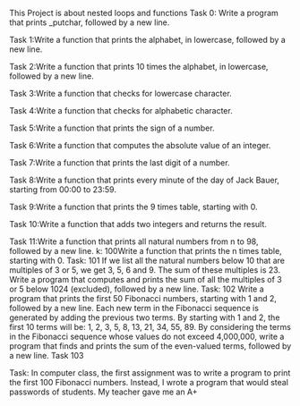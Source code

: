 This Project is about nested loops and functions
Task 0: Write a program that prints _putchar, followed by a new line.

Task 1:Write a function that prints the alphabet, in lowercase, followed by a new line.

Task 2:Write a function that prints 10 times the alphabet, in lowercase, followed by a new line.

Task 3:Write a function that checks for lowercase character.

Task 4:Write a function that checks for alphabetic character.

Task 5:Write a function that prints the sign of a number.

Task 6:Write a function that computes the absolute value of an integer.

Task 7:Write a function that prints the last digit of a number.

Task 8:Write a function that prints every minute of the day of Jack Bauer, starting from 00:00 to 23:59.

Task 9:Write a function that prints the 9 times table, starting with 0.

Task 10:Write a function that adds two integers and returns the result.

Task 11:Write a function that prints all natural numbers from n to 98, followed by a new line.
k: 100Write a function that prints the n times table, starting with 0.
Task: 101
 If we list all the natural numbers below 10 that are multiples of 3 or 5, we get 3, 5, 6 and 9. The sum of these multiples is 23. Write a program that computes and prints the sum of all the multiples of 3 or 5 below 1024 (excluded), followed by a new line.
Task: 102
  Write a program that prints the first 50 Fibonacci numbers, starting with 1 and 2, followed by a new line.
Each new term in the Fibonacci sequence is generated by adding the previous two terms. By starting with 1 and 2, the first 10 terms will be: 1, 2, 3, 5, 8, 13, 21, 34, 55, 89. By considering the terms in the Fibonacci sequence whose values do not exceed 4,000,000, write a program that finds and prints the sum of the even-valued terms, followed by a new line.
Task 103 

Task: In computer class, the first assignment was to write a program to print the first 100 Fibonacci numbers. Instead, I wrote a program that would steal passwords of students. My teacher gave me an A+
